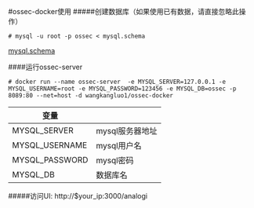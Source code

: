 #ossec-docker使用
#####创建数据库（如果使用已有数据，请直接忽略此操作）

```
# mysql -u root -p ossec < mysql.schema
```
[mysql.schema](https://github.com/user/repo/blob/branch/other_file.md)

####运行ossec-server
 
```
# docker run --name ossec-server  -e MYSQL_SERVER=127.0.0.1 -e MYSQL_USERNAME=root -e MYSQL_PASSWORD=123456 -e MYSQL_DB=ossec -p 8089:80 --net=host -d wangkangluo1/ossec-docker
```
|变量||
|--------|--------|
|MYSQL_SERVER|mysql服务器地址|
|MYSQL_USERNAME|mysql用户名|
|MYSQL_PASSWORD|mysql密码|
|MYSQL_DB|数据库名|


#####访问UI: 
http://$your_ip:3000/analogi

